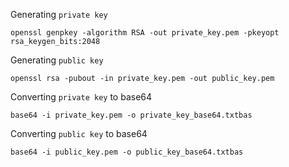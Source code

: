 Generating `private key`

```
openssl genpkey -algorithm RSA -out private_key.pem -pkeyopt rsa_keygen_bits:2048
```

Generating `public key`

```
openssl rsa -pubout -in private_key.pem -out public_key.pem
```

Converting `private key` to base64

```
base64 -i private_key.pem -o private_key_base64.txtbas
```

Converting `public key` to base64

```
base64 -i public_key.pem -o public_key_base64.txtbas
```
